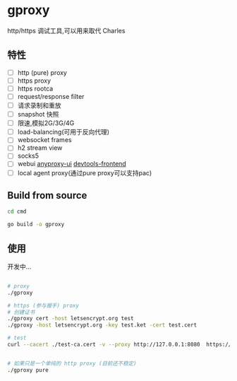 # gproxy

http/https 调试工具,可以用来取代 Charles

## 特性
- [ ] http (pure) proxy
- [ ] https proxy
- [ ] https rootca
- [ ] request/response filter
- [ ] 请求录制和重放
- [ ] snapshot 快照
- [ ] 限速,模拟2G/3G/4G
- [ ] load-balancing(可用于反向代理) 
- [ ] websocket frames
- [ ] h2 stream view
- [ ] socks5
- [ ] webui [anyproxy-ui](https://github.com/alibaba/anyproxy/tree/master/web) [devtools-frontend](https://github.com/ChromeDevTools/devtools-frontend)
- [ ] local agent proxy(通过pure proxy可以支持pac)

## Build from source

```bash
cd cmd

go build -o gproxy
```

## 使用

开发中...

```bash

# proxy 
./gproxy

# https (参与握手) proxy
# 创建证书
./gproxy cert -host letsencrypt.org test
./gproxy -host letsencrypt.org -key test.ket -cert test.cert

# test
curl --cacert ./test-ca.cert -v --proxy http://127.0.0.1:8080  https://letsencrypt.org/test


# 如果只是一个单纯的 http proxy (目前还不稳定)
./gproxy pure

```
